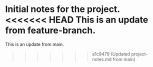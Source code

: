Initial notes for the project.
<<<<<<< HEAD
This is an update from feature-branch.
=======
This is an update from main.
>>>>>>> a1c9479 (Updated project-notes.md from main)
